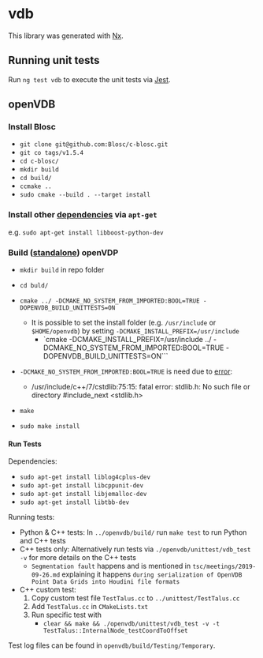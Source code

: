 # vdb

This library was generated with [Nx](https://nx.dev).

## Running unit tests

Run `ng test vdb` to execute the unit tests via [Jest](https://jestjs.io).

## openVDB

### Install Blosc

- `git clone git@github.com:Blosc/c-blosc.git`
- `git co tags/v1.5.4`
- `cd c-blosc/`
- `mkdir build`
- `cd build/`
- `ccmake ..`
- `sudo cmake --build . --target install`

### Install other [dependencies](https://www.openvdb.org/documentation/doxygen/dependencies.html) via `apt-get`

e.g. `sudo apt-get install libboost-python-dev`

### Build ([standalone](https://www.openvdb.org/documentation/doxygen/build.html#buildBuildStandalone)) openVDP

- `mkdir build` in repo folder
- `cd buld/`
- `cmake ../ -DCMAKE_NO_SYSTEM_FROM_IMPORTED:BOOL=TRUE -DOPENVDB_BUILD_UNITTESTS=ON`

  - It is possible to set the install folder (e.g. `/usr/include` or `$HOME/openvdb`) by setting
    `-DCMAKE_INSTALL_PREFIX=/usr/include`
    - `cmake -DCMAKE_INSTALL_PREFIX=/usr/include ../ -DCMAKE_NO_SYSTEM_FROM_IMPORTED:BOOL=TRUE
      -DOPENVDB_BUILD_UNITTESTS=ON```

- `-DCMAKE_NO_SYSTEM_FROM_IMPORTED:BOOL=TRUE` is need due to
  [error](https://github.com/AcademySoftwareFoundation/openvdb/issues/70#issuecomment-508984505):

  - /usr/include/c++/7/cstdlib:75:15: fatal error: stdlib.h: No such file or directory #include_next
    <stdlib.h>

- `make`
- `sudo make install`

#### Run Tests

Dependencies:

- `sudo apt-get install liblog4cplus-dev`
- `sudo apt-get install libcppunit-dev`
- `sudo apt-get install libjemalloc-dev`
- `sudo apt-get install libtbb-dev`

Running tests:

- Python & C++ tests: In `../openvdb/build/` run `make test` to run Python and C++ tests
- C++ tests only: Alternatively run tests via `./openvdb/unittest/vdb_test -v` for more details on
  the C++ tests
  - `Segmentation fault` happens and is mentioned in `tsc/meetings/2019-09-26.md` explaining it
    happens `during serialization of OpenVDB Point Data Grids into Houdini file formats`
- C++ custom test:
  1. Copy custom test file `TestTalus.cc` to `../unittest/TestTalus.cc`
  2. Add `TestTalus.cc` in `CMakeLists.txt`
  3. Run specific test with
     - `clear && make && ./openvdb/unittest/vdb_test -v -t TestTalus::InternalNode_testCoordToOffset`

Test log files can be found in `openvdb/build/Testing/Temporary`.
